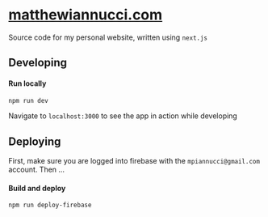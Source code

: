 # [matthewiannucci.com](https://matthewiannucci.com)

Source code for my personal website, written using `next.js`

## Developing

#### Run locally

```bash
npm run dev
```

Navigate to `localhost:3000` to see the app in action while developing

## Deploying

First, make sure you are logged into firebase with the `mpiannucci@gmail.com` account. Then ...

#### Build and deploy
```bash
npm run deploy-firebase
```